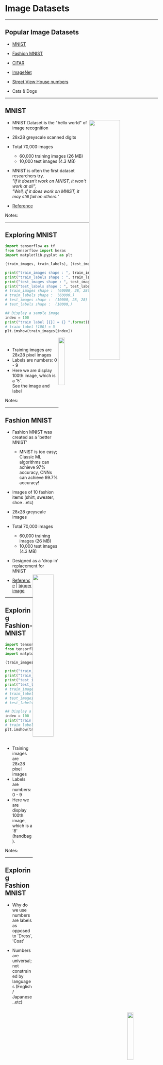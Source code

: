 # Image Datasets

---

## Popular Image Datasets

- [MNIST](http://yann.lecun.com/exdb/mnist/)

- [Fashion MNIST](https://github.com/zalandoresearch/fashion-mnist)

- [CIFAR](https://www.cs.toronto.edu/~kriz/cifar.html)

- [ImageNet](http://image-net.org)

- [Street View House numbers](http://ufldl.stanford.edu/housenumbers/)

- Cats & Dogs


---

## MNIST

<img src="../../assets/images/deep-learning/3rd-party/mnist-1.jpeg"  style="width:45%;float:right;" /><!-- {"left" : 10.56, "top" : 1.89, "height" : 4.34, "width" : 6.56} -->

* MNIST Dataset is the "hello world" of image recognition

* 28x28 greyscale scanned digits

* Total 70,000 images
    - 60,000 training images (26 MB)
    - 10,000 test images (4.3 MB)

* MNIST is often the first dataset researchers try.  
 _"If it doesn't work on MNIST, it won't work at all",  
 "Well, if it does work on MNIST, it may still fail on others."_

* [Reference](http://yann.lecun.com/exdb/mnist/)


Notes:

---

## Exploring MNIST

```python
import tensorflow as tf
from tensorflow import keras
import matplotlib.pyplot as plt

(train_images, train_labels), (test_images, test_labels) = keras.datasets.mnist.load_data()

print("train_images shape : ", train_images.shape)
print("train_labels shape : ", train_labels.shape)
print("test_images shape : ", test_images.shape)
print("test_labels shape : ", test_labels.shape)
# train_images shape :  (60000, 28, 28)
# train_labels shape :  (60000,)
# test_images shape :  (10000, 28, 28)
# test_labels shape :  (10000,)

## Display a sample image
index = 100
print("train label [{}] = {} ".format(index, train_labels[index])))
# train label [100] = 5
plt.imshow(train_images[index])
```
<!-- {"left" : 0.85, "top" : 2.2, "height" : 4.42, "width" : 11.53} -->

<img src="../../assets/images/deep-learning/mnist-2.png"  style="width:20%;float:right;" /> <!-- {"left" : 12.27, "top" : 1.85, "height" : 4.91, "width" : 4.97} -->

<br/>

* Training images are 28x28 pixel images
* Labels are numbers:  0 - 9
* Here we are display 100th image, which is a '5'.  
See the image and label

Notes:



---

## Fashion MNIST

<img src="../../assets/images/deep-learning/3rd-party/fashion-mnist-3.png"  style="width:37%;float:right;" /><!-- {"left" : 12.22, "top" : 1.89, "height" : 5.01, "width" : 4.94} -->

* Fashion MNIST was created as a 'better MNIST'
    - MNIST is too easy;  Classic ML algorithms can achieve 97% accuracy,  CNNs can achieve 99.7% accuracy!

* Images of 10 fashion items (shirt, sweater, shoe ..etc)

* 28x28 greyscale images

* Total 70,000 images
    - 60,000 training images (26 MB)
    - 10,000 test images (4.3 MB)

* Designed as a 'drop in' replacement for MNIST

* [Reference](https://github.com/zalandoresearch/fashion-mnist) |  [bigger image](https://raw.githubusercontent.com/zalandoresearch/fashion-mnist/master/doc/img/fashion-mnist-sprite.png)

---

## Exploring Fashion-MNIST

```python
import tensorflow as tf
from tensorflow import keras
import matplotlib.pyplot as plt

(train_images, train_labels), (test_images, test_labels) = keras.datasets.fashion_mnist.load_data()

print("train_images shape : ", train_images.shape)
print("train_labels shape : ", train_labels.shape)
print("test_images shape : ", test_images.shape)
print("test_labels shape : ", test_labels.shape)
# train_images shape :  (60000, 28, 28)
# train_labels shape :  (60000,)
# test_images shape :  (10000, 28, 28)
# test_labels shape :  (10000,)

## Display a sample image
index = 100
print("train label [{}] = {} ".format(index, train_labels[index])))
# train label [100] = 8
plt.imshow(train_images[index])
```
<!-- {"left" : 0.85, "top" : 2.29, "height" : 4.31, "width" : 12.19} -->

<img src="../../assets/images/deep-learning/fashion-mnist-4.png"  style="width:20%;float:right;" /><!-- {"left" : 13.11, "top" : 2.03, "height" : 4.17, "width" : 4.22} -->


<br/>

* Training images are 28x28 pixel images
* Labels are numbers:  0 - 9
* Here we are display 100th image, which is a '8' (handbag).  

Notes:



---

## Exploring Fashion MNIST

* Why do we use numbers are labels as opposed to 'Dress', 'Coat'

* Numbers are universal; not constrained by languages (English / Japanese ..etc)

| Label | Description |
|-------|-------------|
| 0     | T-shirt/top |
| 1     | Trouser     |
| 2     | Pullover    |
| 3     | Dress       |
| 4     | Coat        |
| 5     | Sandal      |
| 6     | Shirt       |
| 7     | Sneaker     |
| 8     | Bag         |
| 9     | Ankle boot  |

<!-- {"left" : 3.07, "top" : 4.62, "height" : 1, "width" : 11.37} -->


---

## CIFAR-10

<img src="../../assets/images/deep-learning/CIFAR-10-dataset.png"  style="width:50%;float:right;" /><!-- {"left" : 10.41, "top" : 2.09, "height" : 5.01, "width" : 6.81} -->

* CIFFAR-10 dataset consists of
    - 60,000 color images
    - 32x32 pixels, color
    - 10 classes (6,000 per class)
* 50,000 training images; 10,000 test images
* 5 training batches, 1 test batch
    - 10,000 images per batch  
    - Each batch has 1000 random images from each class
* **Size ~160 MB**

---

## CIFAR-100

* [CIFAR-100](https://www.cs.toronto.edu/~kriz/cifar.html) is pretty much like CIFAR-10
    - 32x32 pixels (color)
    - 100 classes
    - 600 images per class

* The 100 classes are grouped into 20 superclasses.

* **Size ~160MB**

<br />

| Superclass           | Classes                                          |
|----------------------|--------------------------------------------------|
| aquatic mammals      | beaver, dolphin, otter, seal, whale              |
| fish                 | aquarium fish, flatfish, ray, shark, trout       |
| flowers              | orchids, poppies, roses, sunflowers, tulips      |
| fruit and vegetables | apples, mushrooms, oranges, pears, sweet peppers |

<!-- {"left" : 2.09, "top" : 6.6, "height" : 1, "width" : 13.33} -->


---

## Using CIFAR data  (TensorFlow)

```python
import tensorflow as tf
from tensorflow.keras import datasets, layers, models
import matplotlib.pyplot as plt

(train_images, train_labels), (test_images, test_labels) = datasets.cifar10.load_data()

# Normalize pixel values to be between 0 and 1
train_images, test_images = train_images / 255.0, test_images / 255.0
```
<!-- {"left" : 0.85, "top" : 2.5, "height" : 2.67, "width" : 15.61} -->

---

## ImageNet

- [ImageNet](http://www.image-net.org/) is an image database

- 15 millions+ labeled high-resolution images with around 22,000 categories.

- It is organized hierarchically

```
imagenet/
└── animals
    └── domestic
        ├── cat
        │   ├── cat1.jpg
        │   └── cat2.jpg
        └── dog
            ├── dog1.jpg
            └── dog2.jpg
```
<!-- {"left" : 0.85, "top" : 4.28, "height" : 3.57, "width" : 6.44} -->



---

## Imagenet

<img src="../../assets/images/deep-learning/3rd-party/imagenet-1.png" alt="XXX image missing" style="background:white;max-width:100%;" /><!-- {"left" : 3.04, "top" : 2.31, "height" : 9.09, "width" : 11.42} -->


---

## Imagenet

- The ImageNet dataset was the basis for the famous ImageNet Large Scale Visual Recognition Challenge (ILSVRC)

- ILSVRC uses a subset of ImageNet of around 1000 images in each of 1000 categories.   
~1.2 million training images, 50,000 validation images and 150,000 testing images.

- ILSVRC competition started in 2010

- Since then it is considered the 'Olympics' of image recognition.  
 Researchers compete to win this prestigious competition

- The accuracy has gone up from 70% to 97%

- Also researchers are sharing models trained with ImageNet, making rapid progress in image recognition

---

## Street View Numbers

- [Streetview](http://ufldl.stanford.edu/housenumbers/) comes from Google Street View data

- over 600,000 images

<img src="../../assets/images/deep-learning/3rd-party/street-numbers-1.png"  style="width:55%;" /><!-- {"left" : 2.4, "top" : 4.72, "height" : 5.45, "width" : 7.39} --> &nbsp; &nbsp; <img src="../../assets/images/deep-learning/3rd-party/google-streetview-car.jpg"  style="width:30%;" /><!-- {"left" : 9.99, "top" : 5.66, "height" : 3.56, "width" : 5.24} -->


---

## Cats & Dogs

- In 2014 Microsoft Research was working on a CAPTCHA system
- For that they were using ASIRRA (Animal Species Image Recognition for Restricting Access)
- 3 million images  (800 MB in size)
- Labeled by animal shelters throughout US and also [PetFinder.com](https://petfinder.com)
- When the dataset came out the accuracy was around 80%.  Within a few weeks the top algorithms were scoring 98% accuracy!
- This image set has become a 'classic' test for image recognition algorithms!  
(The cuteness doesn't hurt either!)
- [Link to Paper](https://www.microsoft.com/en-us/research/publication/asirra-a-captcha-that-exploits-interest-aligned-manual-image-categorization/) ,   
- [Link to download](https://www.microsoft.com/en-us/download/details.aspx?id=54765)


<img src="../../assets/images/deep-learning/3rd-party/dog-1.jpg" alt="XXX image missing" style="background:white;width:16%;" /><!-- {"left" : 3.93, "top" : 9.08, "height" : 2.19, "width" : 2.19} --> &nbsp; &nbsp; <img src="../../assets/images/deep-learning/3rd-party/dog-3.jpg" alt="XXX image missing" style="background:white;width:20.1%" /><!-- {"left" : 6.44, "top" : 9.08, "height" : 2.19, "width" : 2.76} --> &nbsp; &nbsp; <img src="../../assets/images/deep-learning/3rd-party/cat-1.jpg" alt="XXX image missing" style="background:white;width:14.5%" /><!-- {"left" : 9.52, "top" : 9.08, "height" : 2.18, "width" : 2.08} --> &nbsp; &nbsp; <img src="../../assets/images/deep-learning/3rd-party/cat-2.jpg" alt="XXX image missing" style="background:white;width:10.3%;" /><!-- {"left" : 12.08, "top" : 9.08, "height" : 2.19, "width" : 1.49} -->


Notes:
